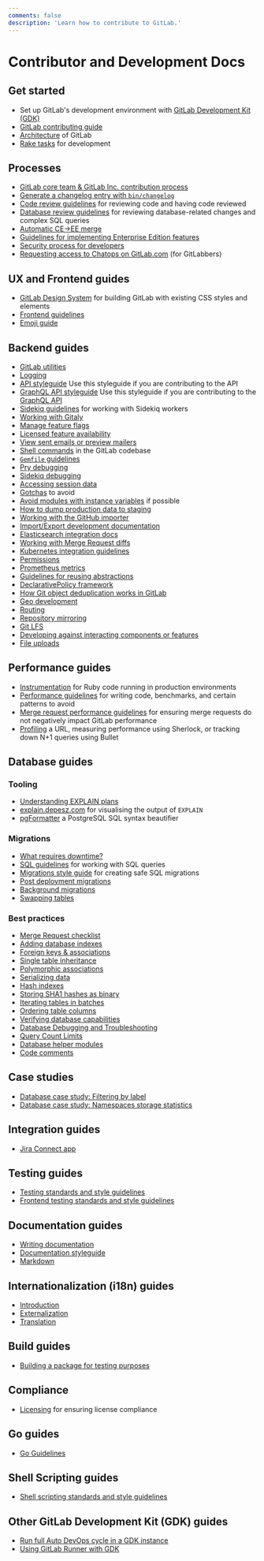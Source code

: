 ```yaml
---
comments: false
description: 'Learn how to contribute to GitLab.'
---
```


# Contributor and Development Docs

## Get started

- Set up GitLab's development environment with [GitLab Development Kit (GDK)](https://gitlab.com/gitlab-org/gitlab-development-kit/blob/master/doc/howto/README.md)
- [GitLab contributing guide](contributing/index.md)
- [Architecture](architecture.md) of GitLab
- [Rake tasks](rake_tasks.md) for development

## Processes

- [GitLab core team & GitLab Inc. contribution process](https://gitlab.com/gitlab-org/gitlab-ce/blob/master/PROCESS.md)
- [Generate a changelog entry with `bin/changelog`](changelog.md)
- [Code review guidelines](code_review.md) for reviewing code and having code reviewed
- [Database review guidelines](database_review.md) for reviewing database-related changes and complex SQL queries
- [Automatic CE->EE merge](automatic_ce_ee_merge.md)
- [Guidelines for implementing Enterprise Edition features](ee_features.md)
- [Security process for developers](https://gitlab.com/gitlab-org/release/docs/blob/master/general/security/developer.md#security-releases-critical-non-critical-as-a-developer)
- [Requesting access to Chatops on GitLab.com](chatops_on_gitlabcom.md#requesting-access) (for GitLabbers)

## UX and Frontend guides

- [GitLab Design System](https://design.gitlab.com/) for building GitLab with existing CSS styles and elements
- [Frontend guidelines](fe_guide/index.md)
- [Emoji guide](fe_guide/emojis.md)

## Backend guides

- [GitLab utilities](utilities.md)
- [Logging](logging.md)
- [API styleguide](api_styleguide.md) Use this styleguide if you are
  contributing to the API
- [GraphQL API styleguide](api_graphql_styleguide.md) Use this
  styleguide if you are contributing to the [GraphQL API](../api/graphql/index.md)
- [Sidekiq guidelines](sidekiq_style_guide.md) for working with Sidekiq workers
- [Working with Gitaly](gitaly.md)
- [Manage feature flags](feature_flags.md)
- [Licensed feature availability](licensed_feature_availability.md)
- [View sent emails or preview mailers](emails.md)
- [Shell commands](shell_commands.md) in the GitLab codebase
- [`Gemfile` guidelines](gemfile.md)
- [Pry debugging](pry_debugging.md)
- [Sidekiq debugging](sidekiq_debugging.md)
- [Accessing session data](session.md)
- [Gotchas](gotchas.md) to avoid
- [Avoid modules with instance variables](module_with_instance_variables.md) if possible
- [How to dump production data to staging](db_dump.md)
- [Working with the GitHub importer](github_importer.md)
- [Import/Export development documentation](import_export.md)
- [Elasticsearch integration docs](elasticsearch.md)
- [Working with Merge Request diffs](diffs.md)
- [Kubernetes integration guidelines](kubernetes.md)
- [Permissions](permissions.md)
- [Prometheus metrics](prometheus_metrics.md)
- [Guidelines for reusing abstractions](reusing_abstractions.md)
- [DeclarativePolicy framework](policies.md)
- [How Git object deduplication works in GitLab](git_object_deduplication.md)
- [Geo development](geo.md)
- [Routing](routing.md)
- [Repository mirroring](repository_mirroring.md)
- [Git LFS](lfs.md)
- [Developing against interacting components or features](interacting_components.md)
- [File uploads](uploads.md)

## Performance guides

- [Instrumentation](instrumentation.md) for Ruby code running in production
  environments
- [Performance guidelines](performance.md) for writing code, benchmarks, and
  certain patterns to avoid
- [Merge request performance guidelines](merge_request_performance_guidelines.md)
  for ensuring merge requests do not negatively impact GitLab performance
- [Profiling](profiling.md) a URL, measuring performance using Sherlock, or
  tracking down N+1 queries using Bullet

## Database guides

### Tooling

- [Understanding EXPLAIN plans](understanding_explain_plans.md)
- [explain.depesz.com](https://explain.depesz.com/) for visualising the output
  of `EXPLAIN`
- [pgFormatter](http://sqlformat.darold.net/) a PostgreSQL SQL syntax beautifier

### Migrations

- [What requires downtime?](what_requires_downtime.md)
- [SQL guidelines](sql.md) for working with SQL queries
- [Migrations style guide](migration_style_guide.md) for creating safe SQL migrations
- [Post deployment migrations](post_deployment_migrations.md)
- [Background migrations](background_migrations.md)
- [Swapping tables](swapping_tables.md)

### Best practices

- [Merge Request checklist](database_merge_request_checklist.md)
- [Adding database indexes](adding_database_indexes.md)
- [Foreign keys & associations](foreign_keys.md)
- [Single table inheritance](single_table_inheritance.md)
- [Polymorphic associations](polymorphic_associations.md)
- [Serializing data](serializing_data.md)
- [Hash indexes](hash_indexes.md)
- [Storing SHA1 hashes as binary](sha1_as_binary.md)
- [Iterating tables in batches](iterating_tables_in_batches.md)
- [Ordering table columns](ordering_table_columns.md)
- [Verifying database capabilities](verifying_database_capabilities.md)
- [Database Debugging and Troubleshooting](database_debugging.md)
- [Query Count Limits](query_count_limits.md)
- [Database helper modules](database_helpers.md)
- [Code comments](code_comments.md)

## Case studies

- [Database case study: Filtering by label](filtering_by_label.md)
- [Database case study: Namespaces storage statistics](namespaces_storage_statistics.md)

## Integration guides

- [Jira Connect app](integrations/jira_connect.md)

## Testing guides

- [Testing standards and style guidelines](testing_guide/index.md)
- [Frontend testing standards and style guidelines](testing_guide/frontend_testing.md)

## Documentation guides

- [Writing documentation](documentation/index.md)
- [Documentation styleguide](documentation/styleguide.md)
- [Markdown](../user/markdown.md)

## Internationalization (i18n) guides

- [Introduction](i18n/index.md)
- [Externalization](i18n/externalization.md)
- [Translation](i18n/translation.md)

## Build guides

- [Building a package for testing purposes](build_test_package.md)

## Compliance

- [Licensing](licensing.md) for ensuring license compliance

## Go guides

- [Go Guidelines](go_guide/index.md)

## Shell Scripting guides

- [Shell scripting standards and style guidelines](shell_scripting_guide/index.md)

## Other GitLab Development Kit (GDK) guides

- [Run full Auto DevOps cycle in a GDK instance](https://gitlab.com/gitlab-org/gitlab-development-kit/blob/master/doc/howto/auto_devops.md)
- [Using GitLab Runner with GDK](https://gitlab.com/gitlab-org/gitlab-development-kit/blob/master/doc/howto/runner.md)
